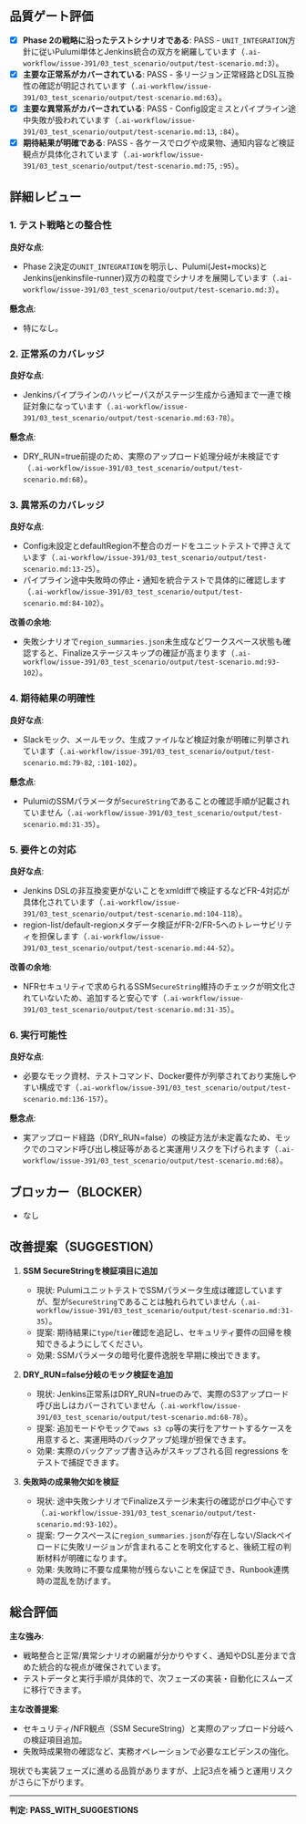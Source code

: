 ## 品質ゲート評価

- [x] **Phase 2の戦略に沿ったテストシナリオである**: PASS - `UNIT_INTEGRATION`方針に従いPulumi単体とJenkins統合の双方を網羅しています（`.ai-workflow/issue-391/03_test_scenario/output/test-scenario.md:3`）。
- [x] **主要な正常系がカバーされている**: PASS - 多リージョン正常経路とDSL互換性の確認が明記されています（`.ai-workflow/issue-391/03_test_scenario/output/test-scenario.md:63`）。
- [x] **主要な異常系がカバーされている**: PASS - Config設定ミスとパイプライン途中失敗が扱われています（`.ai-workflow/issue-391/03_test_scenario/output/test-scenario.md:13`, `:84`）。
- [x] **期待結果が明確である**: PASS - 各ケースでログや成果物、通知内容など検証観点が具体化されています（`.ai-workflow/issue-391/03_test_scenario/output/test-scenario.md:75`, `:95`）。

## 詳細レビュー

### 1. テスト戦略との整合性

**良好な点**:
- Phase 2決定の`UNIT_INTEGRATION`を明示し、Pulumi(Jest+mocks)とJenkins(jenkinsfile-runner)双方の粒度でシナリオを展開しています（`.ai-workflow/issue-391/03_test_scenario/output/test-scenario.md:3`）。

**懸念点**:
- 特になし。

### 2. 正常系のカバレッジ

**良好な点**:
- Jenkinsパイプラインのハッピーパスがステージ生成から通知まで一連で検証対象になっています（`.ai-workflow/issue-391/03_test_scenario/output/test-scenario.md:63-78`）。

**懸念点**:
- DRY_RUN=true前提のため、実際のアップロード処理分岐が未検証です（`.ai-workflow/issue-391/03_test_scenario/output/test-scenario.md:68`）。

### 3. 異常系のカバレッジ

**良好な点**:
- Config未設定とdefaultRegion不整合のガードをユニットテストで押さえています（`.ai-workflow/issue-391/03_test_scenario/output/test-scenario.md:13-25`）。
- パイプライン途中失敗時の停止・通知を統合テストで具体的に確認します（`.ai-workflow/issue-391/03_test_scenario/output/test-scenario.md:84-102`）。

**改善の余地**:
- 失敗シナリオで`region_summaries.json`未生成などワークスペース状態も確認すると、Finalizeステージスキップの確証が高まります（`.ai-workflow/issue-391/03_test_scenario/output/test-scenario.md:93-102`）。

### 4. 期待結果の明確性

**良好な点**:
- Slackモック、メールモック、生成ファイルなど検証対象が明確に列挙されています（`.ai-workflow/issue-391/03_test_scenario/output/test-scenario.md:79-82`, `:101-102`）。

**懸念点**:
- PulumiのSSMパラメータが`SecureString`であることの確認手順が記載されていません（`.ai-workflow/issue-391/03_test_scenario/output/test-scenario.md:31-35`）。

### 5. 要件との対応

**良好な点**:
- Jenkins DSLの非互換変更がないことをxmldiffで検証するなどFR-4対応が具体化されています（`.ai-workflow/issue-391/03_test_scenario/output/test-scenario.md:104-118`）。
- region-list/default-regionメタデータ検証がFR-2/FR-5へのトレーサビリティを担保します（`.ai-workflow/issue-391/03_test_scenario/output/test-scenario.md:44-52`）。

**改善の余地**:
- NFRセキュリティで求められるSSM`SecureString`維持のチェックが明文化されていないため、追加すると安心です（`.ai-workflow/issue-391/03_test_scenario/output/test-scenario.md:31-35`）。

### 6. 実行可能性

**良好な点**:
- 必要なモック資材、テストコマンド、Docker要件が列挙されており実施しやすい構成です（`.ai-workflow/issue-391/03_test_scenario/output/test-scenario.md:136-157`）。

**懸念点**:
- 実アップロード経路（DRY_RUN=false）の検証方法が未定義なため、モックでのコマンド呼び出し検証等があると実運用リスクを下げられます（`.ai-workflow/issue-391/03_test_scenario/output/test-scenario.md:68`）。

## ブロッカー（BLOCKER）

- なし

## 改善提案（SUGGESTION）

1. **SSM SecureStringを検証項目に追加**
   - 現状: PulumiユニットテストでSSMパラメータ生成は確認していますが、型が`SecureString`であることは触れられていません（`.ai-workflow/issue-391/03_test_scenario/output/test-scenario.md:31-35`）。
   - 提案: 期待結果に`type`/`tier`確認を追記し、セキュリティ要件の回帰を検知できるようにしてください。
   - 効果: SSMパラメータの暗号化要件逸脱を早期に検出できます。

2. **DRY_RUN=false分岐のモック検証を追加**
   - 現状: Jenkins正常系はDRY_RUN=trueのみで、実際のS3アップロード呼び出しはカバーされていません（`.ai-workflow/issue-391/03_test_scenario/output/test-scenario.md:68-78`）。
   - 提案: 追加モードやモックで`aws s3 cp`等の実行をアサートするケースを用意すると、実運用時のバックアップ処理が担保できます。
   - 効果: 実際のバックアップ書き込みがスキップされる回 regressions をテストで捕捉できます。

3. **失敗時の成果物欠如を検証**
   - 現状: 途中失敗シナリオでFinalizeステージ未実行の確認がログ中心です（`.ai-workflow/issue-391/03_test_scenario/output/test-scenario.md:93-102`）。
   - 提案: ワークスペースに`region_summaries.json`が存在しない/Slackペイロードに失敗リージョンが含まれることを明文化すると、後続工程の判断材料が明確になります。
   - 効果: 失敗時に不要な成果物が残らないことを保証でき、Runbook連携時の混乱を防げます。

## 総合評価

**主な強み**:
- 戦略整合と正常/異常シナリオの網羅が分かりやすく、通知やDSL差分まで含めた統合的な視点が確保されています。
- テストデータと実行手順が具体的で、次フェーズの実装・自動化にスムーズに移行できます。

**主な改善提案**:
- セキュリティ/NFR観点（SSM SecureString）と実際のアップロード分岐への検証項目追加。
- 失敗時成果物の確認など、実務オペレーションで必要なエビデンスの強化。

現状でも実装フェーズに進める品質がありますが、上記3点を補うと運用リスクがさらに下がります。

---
**判定: PASS_WITH_SUGGESTIONS**